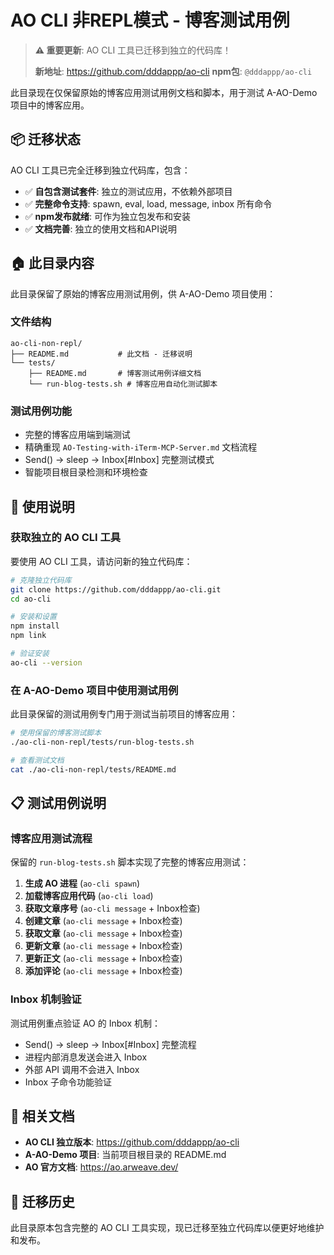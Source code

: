 # AO CLI 非REPL模式 - 博客测试用例

> **⚠️ 重要更新**: AO CLI 工具已迁移到独立的代码库！
>
> **新地址**: https://github.com/dddappp/ao-cli
> **npm包**: `@dddappp/ao-cli`

此目录现在仅保留原始的博客应用测试用例文档和脚本，用于测试 A-AO-Demo 项目中的博客应用。

## 📦 迁移状态

AO CLI 工具已完全迁移到独立代码库，包含：

- ✅ **自包含测试套件**: 独立的测试应用，不依赖外部项目
- ✅ **完整命令支持**: spawn, eval, load, message, inbox 所有命令
- ✅ **npm发布就绪**: 可作为独立包发布和安装
- ✅ **文档完善**: 独立的使用文档和API说明

## 🏠 此目录内容

此目录保留了原始的博客应用测试用例，供 A-AO-Demo 项目使用：

### 文件结构
```
ao-cli-non-repl/
├── README.md           # 此文档 - 迁移说明
└── tests/
    ├── README.md       # 博客测试用例详细文档
    └── run-blog-tests.sh # 博客应用自动化测试脚本
```

### 测试用例功能
- 完整的博客应用端到端测试
- 精确重现 `AO-Testing-with-iTerm-MCP-Server.md` 文档流程
- Send() → sleep → Inbox[#Inbox] 完整测试模式
- 智能项目根目录检测和环境检查

## 🚀 使用说明

### 获取独立的 AO CLI 工具

要使用 AO CLI 工具，请访问新的独立代码库：

```bash
# 克隆独立代码库
git clone https://github.com/dddappp/ao-cli.git
cd ao-cli

# 安装和设置
npm install
npm link

# 验证安装
ao-cli --version
```

### 在 A-AO-Demo 项目中使用测试用例

此目录保留的测试用例专门用于测试当前项目的博客应用：

```bash
# 使用保留的博客测试脚本
./ao-cli-non-repl/tests/run-blog-tests.sh

# 查看测试文档
cat ./ao-cli-non-repl/tests/README.md
```

## 📋 测试用例说明

### 博客应用测试流程

保留的 `run-blog-tests.sh` 脚本实现了完整的博客应用测试：

1. **生成 AO 进程** (`ao-cli spawn`)
2. **加载博客应用代码** (`ao-cli load`)
3. **获取文章序号** (`ao-cli message` + Inbox检查)
4. **创建文章** (`ao-cli message` + Inbox检查)
5. **获取文章** (`ao-cli message` + Inbox检查)
6. **更新文章** (`ao-cli message` + Inbox检查)
7. **更新正文** (`ao-cli message` + Inbox检查)
8. **添加评论** (`ao-cli message` + Inbox检查)

### Inbox 机制验证

测试用例重点验证 AO 的 Inbox 机制：
- Send() → sleep → Inbox[#Inbox] 完整流程
- 进程内部消息发送会进入 Inbox
- 外部 API 调用不会进入 Inbox
- Inbox 子命令功能验证

## 📖 相关文档

- **AO CLI 独立版本**: https://github.com/dddappp/ao-cli
- **A-AO-Demo 项目**: 当前项目根目录的 README.md
- **AO 官方文档**: https://ao.arweave.dev/

## 🔗 迁移历史

此目录原本包含完整的 AO CLI 工具实现，现已迁移至独立代码库以便更好地维护和发布。
